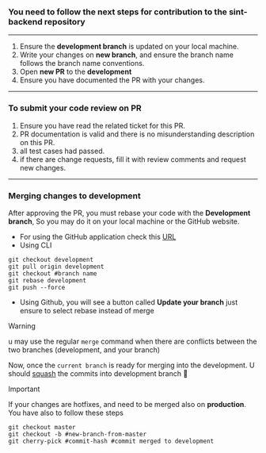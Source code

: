 ### You need to follow the next steps for contribution to the sint-backend repository
-----
1. Ensure the **development branch** is updated on your local machine.
2. Write your changes on **new branch**, and ensure the branch name follows the branch name conventions.
3. Open **new PR** to the **development**
4. Ensure you have documented the PR with your changes.
---
### To submit your code review on  PR
1. Ensure you have read the related ticket for this PR.
2. PR documentation is valid and there is no misunderstanding description on this PR.
3. all test cases had passed.
4. if there are change requests, fill it with review comments and request new changes.

---
### Merging changes to development
   After approving the PR, you must rebase your code with the **Development branch**, So you may do it on your local machine or the GitHub website.
 - For using the GitHub application check this [URL](https://docs.github.com/en/desktop/managing-commits/squashing-commits-in-github-desktop)
 - Using CLI
  ```git
git checkout development
git pull origin development
git checkout #branch name
git rebase development
git push --force
```

- Using Github, you will see a button called **Update your branch** just ensure to select rebase instead of merge
> [!WARNING]
> u may use the regular ``merge`` command when there are conflicts between the two branches (development, and your branch)

Now, once the `current branch` is ready for merging into the development. U should [squash](https://www.git-tower.com/learn/git/faq/git-squash) the commits into development branch 🚀
> [!IMPORTANT]
> If your changes are hotfixes, and need to be merged also on **production**.
> You have also to follow these steps
> ```git
> git checkout master
> git checkout -b #new-branch-from-master
> git cherry-pick #commit-hash #commit merged to development
> ```
